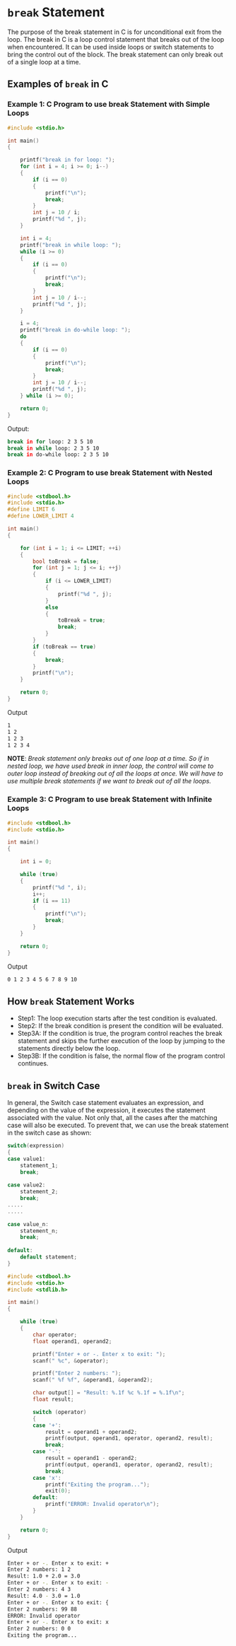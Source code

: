 # `break` Statement

The purpose of the break statement in C is for unconditional exit from the loop. The break in C is a loop control statement that breaks out of the loop when encountered. It can be used inside loops or switch statements to bring the control out of the block. The break statement can only break out of a single loop at a time.

## Examples of `break` in C

### Example 1: C Program to use break Statement with Simple Loops

```c
#include <stdio.h>

int main()
{

    printf("break in for loop: ");
    for (int i = 4; i >= 0; i--)
    {
        if (i == 0)
        {
            printf("\n");
            break;
        }
        int j = 10 / i;
        printf("%d ", j);
    }

    int i = 4;
    printf("break in while loop: ");
    while (i >= 0)
    {
        if (i == 0)
        {
            printf("\n");
            break;
        }
        int j = 10 / i--;
        printf("%d ", j);
    }

    i = 4;
    printf("break in do-while loop: ");
    do
    {
        if (i == 0)
        {
            printf("\n");
            break;
        }
        int j = 10 / i--;
        printf("%d ", j);
    } while (i >= 0);

    return 0;
}
```

Output:

```bash
break in for loop: 2 3 5 10
break in while loop: 2 3 5 10
break in do-while loop: 2 3 5 10
```

### Example 2: C Program to use break Statement with Nested Loops

```c
#include <stdbool.h>
#include <stdio.h>
#define LIMIT 6
#define LOWER_LIMIT 4

int main()
{

    for (int i = 1; i <= LIMIT; ++i)
    {
        bool toBreak = false;
        for (int j = 1; j <= i; ++j)
        {
            if (i <= LOWER_LIMIT)
            {
                printf("%d ", j);
            }
            else
            {
                toBreak = true;
                break;
            }
        }
        if (toBreak == true)
        {
            break;
        }
        printf("\n");
    }

    return 0;
}
```

Output

```bash
1
1 2
1 2 3
1 2 3 4
```

**NOTE**: *Break statement only breaks out of one loop at a time. So if in nested loop, we have used break in inner loop, the control will come to outer loop instead of breaking out of all the loops at once. We will have to use multiple break statements if we want to break out of all the loops.*

### Example 3: C Program to use break Statement with Infinite Loops

```c
#include <stdbool.h>
#include <stdio.h>

int main()
{

    int i = 0;

    while (true)
    {
        printf("%d ", i);
        i++;
        if (i == 11)
        {
            printf("\n");
            break;
        }
    }

    return 0;
}
```

Output

```bash
0 1 2 3 4 5 6 7 8 9 10
```

## How `break` Statement Works

- Step1: The loop execution starts after the test condition is evaluated.
- Step2: If the break condition is present the condition will be evaluated.
- Step3A: If the condition is true, the program control reaches the break statement and skips the further execution of the loop by jumping to the statements directly below the loop.
- Step3B: If the condition is false, the normal flow of the program control continues.

## `break` in Switch Case

In general, the Switch case statement evaluates an expression, and depending on the value of the expression, it executes the statement associated with the value. Not only that, all the cases after the matching case will also be executed. To prevent that, we can use the break statement in the switch case as shown:

```c
switch(expression)
{    
case value1:
    statement_1;
    break;
    
case value2:
    statement_2;
    break;
.....
.....

case value_n:
    statement_n;
    break;
    
default:
    default statement;
}
```

```c
#include <stdbool.h>
#include <stdio.h>
#include <stdlib.h>

int main()
{

    while (true)
    {
        char operator;
        float operand1, operand2;

        printf("Enter + or -. Enter x to exit: ");
        scanf(" %c", &operator);

        printf("Enter 2 numbers: ");
        scanf(" %f %f", &operand1, &operand2);

        char output[] = "Result: %.1f %c %.1f = %.1f\n";
        float result;

        switch (operator)
        {
        case '+':
            result = operand1 + operand2;
            printf(output, operand1, operator, operand2, result);
            break;
        case '-':
            result = operand1 - operand2;
            printf(output, operand1, operator, operand2, result);
            break;
        case 'x':
            printf("Exiting the program...");
            exit(0);
        default:
            printf("ERROR: Invalid operator\n");
        }
    }

    return 0;
}
```

Output

```bash
Enter + or -. Enter x to exit: +
Enter 2 numbers: 1 2
Result: 1.0 + 2.0 = 3.0
Enter + or -. Enter x to exit: -
Enter 2 numbers: 4 3
Result: 4.0 - 3.0 = 1.0
Enter + or -. Enter x to exit: {
Enter 2 numbers: 99 88
ERROR: Invalid operator
Enter + or -. Enter x to exit: x
Enter 2 numbers: 0 0
Exiting the program...
```
